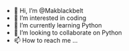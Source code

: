 - 👋 Hi, I’m @Makblackbelt
- 👀 I’m interested in coding
- 🌱 I’m currently learning Python
- 💞️ I’m looking to collaborate on Python
- 📫 How to reach me ...

<!---
Makblackbelt/Makblackbelt is a ✨ special ✨ repository because its `README.md` (this file) appears on your GitHub profile.
You can click the Preview link to take a look at your changes.
--->
